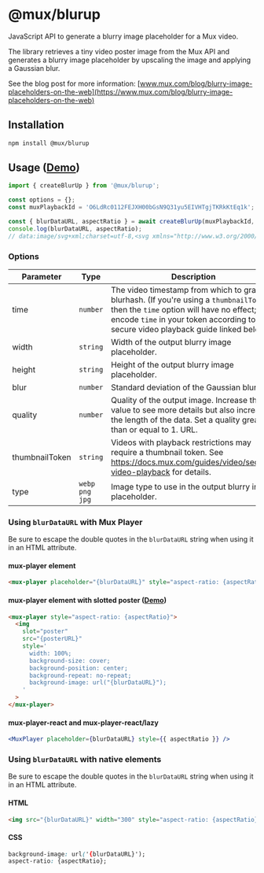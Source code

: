 # @mux/blurup

JavaScript API to generate a blurry image placeholder for a Mux video.

The library retrieves a tiny video poster image from the Mux API
and generates a blurry image placeholder by upscaling the image and
applying a Gaussian blur.

See the blog post for more information:
[www.mux.com/blog/blurry-image-placeholders-on-the-web](https://www.mux.com/blog/blurry-image-placeholders-on-the-web)

## Installation

```bash
npm install @mux/blurup
```

## Usage ([Demo](https://blurup.vercel.app/))

```javascript
import { createBlurUp } from '@mux/blurup';

const options = {};
const muxPlaybackId = 'O6LdRc0112FEJXH00bGsN9Q31yu5EIVHTgjTKRkKtEq1k';

const { blurDataURL, aspectRatio } = await createBlurUp(muxPlaybackId, options);
console.log(blurDataURL, aspectRatio);
// data:image/svg+xml;charset=utf-8,<svg xmlns="http://www.w3.org/2000/svg" width="100%" ...
```

### Options

| Parameter      | Type               | Description                                                                                                                                                                                                                  | Default     |
| -------------- | ------------------ | ---------------------------------------------------------------------------------------------------------------------------------------------------------------------------------------------------------------------------- | ----------- |
| time           | `number`           | The video timestamp from which to grab the blurhash. (If you're using a `thumbnailToken`, then the `time` option will have no effect; encode `time` in your token according to the secure video playback guide linked below) | `undefined` |
| width          | `string`           | Width of the output blurry image placeholder.                                                                                                                                                                                | `100%`      |
| height         | `string`           | Height of the output blurry image placeholder.                                                                                                                                                                               | `100%`      |
| blur           | `number`           | Standard deviation of the Gaussian blur.                                                                                                                                                                                     | `20`        |
| quality        | `number`           | Quality of the output image. Increase this value to see more details but also increase the length of the data. Set a quality greater than or equal to 1. URL.                                                                                                           | `1`         |
| thumbnailToken | `string`           | Videos with playback restrictions may require a thumbnail token. See https://docs.mux.com/guides/video/secure-video-playback for details.                                                                                    | `undefined` |
| type           | `webp` `png` `jpg` | Image type to use in the output blurry image placeholder.                                                                                                                                                                    | `webp`      |


### Using `blurDataURL` with Mux Player

Be sure to escape the double quotes in the `blurDataURL` string when using it in an HTML attribute.

#### mux-player element

```html
<mux-player placeholder="{blurDataURL}" style="aspect-ratio: {aspectRatio}"></mux-player>
```

#### mux-player element with slotted poster ([Demo](https://codesandbox.io/p/sandbox/mux-player-blurup-slotted-poster-wryr46))

```html
<mux-player style="aspect-ratio: {aspectRatio}">
  <img 
    slot="poster"
    src="{posterURL}"
    style='
      width: 100%;
      background-size: cover;
      background-position: center;
      background-repeat: no-repeat;
      background-image: url("{blurDataURL}");
    '
  >
</mux-player>
```

#### mux-player-react and mux-player-react/lazy

```jsx
<MuxPlayer placeholder={blurDataURL} style={{ aspectRatio }} />
```

### Using `blurDataURL` with native elements

Be sure to escape the double quotes in the `blurDataURL` string when using it in an HTML attribute.

#### HTML

```html
<img src="{blurDataURL}" width="300" style="aspect-ratio: {aspectRatio}" />
```

#### CSS

```css
background-image: url('{blurDataURL}');
aspect-ratio: {aspectRatio};
```
